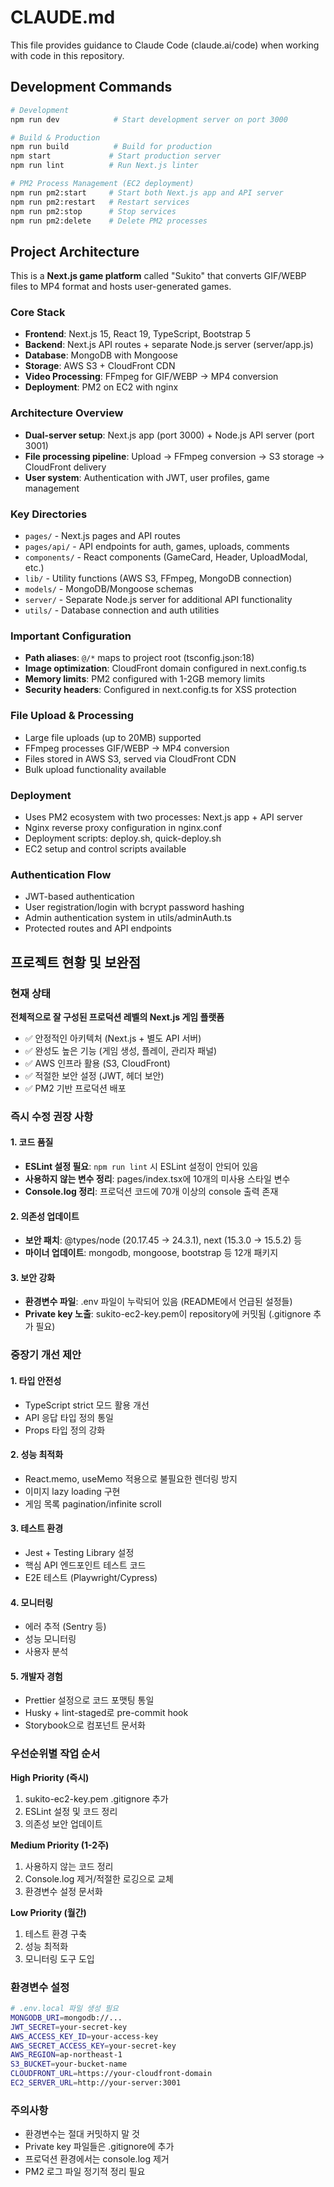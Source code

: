 # CLAUDE.md

This file provides guidance to Claude Code (claude.ai/code) when working with code in this repository.

## Development Commands

```bash
# Development
npm run dev            # Start development server on port 3000

# Build & Production
npm run build          # Build for production
npm start             # Start production server
npm run lint          # Run Next.js linter

# PM2 Process Management (EC2 deployment)
npm run pm2:start     # Start both Next.js app and API server
npm run pm2:restart   # Restart services
npm run pm2:stop      # Stop services
npm run pm2:delete    # Delete PM2 processes
```

## Project Architecture

This is a **Next.js game platform** called "Sukito" that converts GIF/WEBP files to MP4 format and hosts user-generated games.

### Core Stack
- **Frontend**: Next.js 15, React 19, TypeScript, Bootstrap 5
- **Backend**: Next.js API routes + separate Node.js server (server/app.js)
- **Database**: MongoDB with Mongoose
- **Storage**: AWS S3 + CloudFront CDN
- **Video Processing**: FFmpeg for GIF/WEBP → MP4 conversion
- **Deployment**: PM2 on EC2 with nginx

### Architecture Overview
- **Dual-server setup**: Next.js app (port 3000) + Node.js API server (port 3001)
- **File processing pipeline**: Upload → FFmpeg conversion → S3 storage → CloudFront delivery
- **User system**: Authentication with JWT, user profiles, game management

### Key Directories
- `pages/` - Next.js pages and API routes
- `pages/api/` - API endpoints for auth, games, uploads, comments
- `components/` - React components (GameCard, Header, UploadModal, etc.)
- `lib/` - Utility functions (AWS S3, FFmpeg, MongoDB connection)
- `models/` - MongoDB/Mongoose schemas
- `server/` - Separate Node.js server for additional API functionality
- `utils/` - Database connection and auth utilities

### Important Configuration
- **Path aliases**: `@/*` maps to project root (tsconfig.json:18)
- **Image optimization**: CloudFront domain configured in next.config.ts
- **Memory limits**: PM2 configured with 1-2GB memory limits
- **Security headers**: Configured in next.config.ts for XSS protection

### File Upload & Processing
- Large file uploads (up to 20MB) supported
- FFmpeg processes GIF/WEBP → MP4 conversion
- Files stored in AWS S3, served via CloudFront CDN
- Bulk upload functionality available

### Deployment
- Uses PM2 ecosystem with two processes: Next.js app + API server
- Nginx reverse proxy configuration in nginx.conf
- Deployment scripts: deploy.sh, quick-deploy.sh
- EC2 setup and control scripts available

### Authentication Flow
- JWT-based authentication
- User registration/login with bcrypt password hashing
- Admin authentication system in utils/adminAuth.ts
- Protected routes and API endpoints

## 프로젝트 현황 및 보완점

### 현재 상태
**전체적으로 잘 구성된 프로덕션 레벨의 Next.js 게임 플랫폼**
- ✅ 안정적인 아키텍처 (Next.js + 별도 API 서버)
- ✅ 완성도 높은 기능 (게임 생성, 플레이, 관리자 패널)
- ✅ AWS 인프라 활용 (S3, CloudFront)
- ✅ 적절한 보안 설정 (JWT, 헤더 보안)
- ✅ PM2 기반 프로덕션 배포

### 즉시 수정 권장 사항

#### 1. 코드 품질
- **ESLint 설정 필요**: `npm run lint` 시 ESLint 설정이 안되어 있음
- **사용하지 않는 변수 정리**: pages/index.tsx에 10개의 미사용 스타일 변수
- **Console.log 정리**: 프로덕션 코드에 70개 이상의 console 출력 존재

#### 2. 의존성 업데이트
- **보안 패치**: @types/node (20.17.45 → 24.3.1), next (15.3.0 → 15.5.2) 등
- **마이너 업데이트**: mongodb, mongoose, bootstrap 등 12개 패키지

#### 3. 보안 강화
- **환경변수 파일**: .env 파일이 누락되어 있음 (README에서 언급된 설정들)
- **Private key 노출**: sukito-ec2-key.pem이 repository에 커밋됨 (.gitignore 추가 필요)

### 중장기 개선 제안

#### 1. 타입 안전성
- TypeScript strict 모드 활용 개선
- API 응답 타입 정의 통일
- Props 타입 정의 강화

#### 2. 성능 최적화
- React.memo, useMemo 적용으로 불필요한 렌더링 방지
- 이미지 lazy loading 구현
- 게임 목록 pagination/infinite scroll

#### 3. 테스트 환경
- Jest + Testing Library 설정
- 핵심 API 엔드포인트 테스트 코드
- E2E 테스트 (Playwright/Cypress)

#### 4. 모니터링
- 에러 추적 (Sentry 등)
- 성능 모니터링
- 사용자 분석

#### 5. 개발자 경험
- Prettier 설정으로 코드 포맷팅 통일
- Husky + lint-staged로 pre-commit hook
- Storybook으로 컴포넌트 문서화

### 우선순위별 작업 순서

**High Priority (즉시)**
1. sukito-ec2-key.pem .gitignore 추가
2. ESLint 설정 및 코드 정리
3. 의존성 보안 업데이트

**Medium Priority (1-2주)**
1. 사용하지 않는 코드 정리
2. Console.log 제거/적절한 로깅으로 교체
3. 환경변수 설정 문서화

**Low Priority (월간)**
1. 테스트 환경 구축
2. 성능 최적화
3. 모니터링 도구 도입

### 환경변수 설정
```bash
# .env.local 파일 생성 필요
MONGODB_URI=mongodb://...
JWT_SECRET=your-secret-key
AWS_ACCESS_KEY_ID=your-access-key
AWS_SECRET_ACCESS_KEY=your-secret-key
AWS_REGION=ap-northeast-1
S3_BUCKET=your-bucket-name
CLOUDFRONT_URL=https://your-cloudfront-domain
EC2_SERVER_URL=http://your-server:3001
```

### 주의사항
- 환경변수는 절대 커밋하지 말 것
- Private key 파일들은 .gitignore에 추가
- 프로덕션 환경에서는 console.log 제거
- PM2 로그 파일 정기적 정리 필요